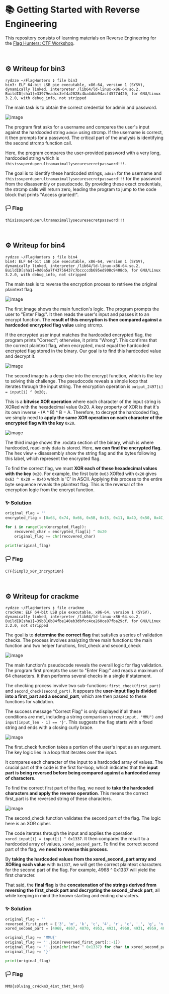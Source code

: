 # 📚 Getting Started with Reverse Engineering

This repository consists of learning materials on Reverse Engineering for the [Flag Hunters: CTF Workshop](https://gdg.community.dev/events/details/google-gdg-on-campus-multimedia-university-selangor-malaysia-presents-flag-hunters-ctf-workshop/).

<br/>

## ⚙ Writeup for bin3

```
rydzze ~/FlagHunters ❯ file bin3
bin3: ELF 64-bit LSB pie executable, x86-64, version 1 (SYSV), dynamically linked, interpreter /lib64/ld-linux-x86-64.so.2,
BuildID[sha1]=33979eadcc3ef4a2028c4ba4dbb94acf4577d420, for GNU/Linux 3.2.0, with debug_info, not stripped
```

The main task is to obtain the correct credential for admin and password.

![image](_img/3_1.png)

The program first asks for a username and compares the user's input against the hardcoded string `admin` using strcmp. If the username is correct, it then prompts for a password. The critical part of the analysis is identifying the second strcmp function call.

Here, the program compares the user-provided password with a very long, hardcoded string which is `thisissuperduperultramaximallysecuresecretpassword!!!`.

The goal is to identify these hardcoded strings, `admin` for the username and `thisissuperduperultramaximallysecuresecretpassword!!!` for the password from the disassembly or pseudocode. By providing these exact credentials, the strcmp calls will return zero, leading the program to jump to the code block that prints "Access granted!".

### 🏳 Flag

`thisissuperduperultramaximallysecuresecretpassword!!!`

<br/>

## ⚙ Writeup for bin4

```
rydzze ~/FlagHunters ❯ file bin4
bin4: ELF 64-bit LSB pie executable, x86-64, version 1 (SYSV), dynamically linked, interpreter /lib64/ld-linux-x86-64.so.2,
BuildID[sha1]=9d0a5a7f43756437c7bccccdb695ed908c9408db, for GNU/Linux 3.2.0, with debug_info, not stripped
```

The main task is to reverse the encryption process to retrieve the original plaintext flag.

![image](_img/4_1.png)

The first image shows the main function's logic. The program prompts the user to "Enter Flag:". It then reads the user's input and passes it to an encrypt function. The **result of this encryption is then compared against a hardcoded encrypted flag value** using strcmp.

If the encrypted user input matches the hardcoded encrypted flag, the program prints "Correct"; otherwise, it prints "Wrong". This confirms that the correct plaintext flag, when encrypted, must equal the hardcoded encrypted flag stored in the binary. Our goal is to find this hardcoded value and decrypt it.

![image](_img/4_2.png)

The second image is a deep dive into the encrypt function, which is the key to solving this challenge. The pseudocode reveals a simple loop that iterates through the input string. The encryption operation is `output_2497[i] = input[i] ^ 0x20;`.

This is a **bitwise XOR operation** where each character of the input string is XORed with the hexadecimal value 0x20. A key property of XOR is that it's its own inverse - (A ^ B) ^ B = A. Therefore, to decrypt the hardcoded flag, we simply need to **apply the same XOR operation on each character of the encrypted flag with the key** `0x20`.

![image](_img/4_3.png)

The third image shows the .rodata section of the binary, which is where hardcoded, read-only data is stored. Here, **we can find the encrypted flag**. The hex view + disassembly show the string flag and the bytes following this label, which represent the encrypted flag.

To find the correct flag, we must **XOR each of these hexadecimal values with the key** `0x20`. For example, the first byte `0x63` XORed with `0x20` gives `0x63 ^ 0x20 = 0x4D` which is 'C' in ASCII. Applying this process to the entire byte sequence reveals the plaintext flag. This is the reversal of the encryption logic from the encrypt function.

### ✨ Solution

```py
original_flag = ''
encrypted_flag = [0x63, 0x74, 0x66, 0x5B, 0x15, 0x11, 0x4D, 0x50, 0x4C, 0x13, 0x7F, 0x58, 0x10, 0x52, 0x7F, 0x13, 0x4E, 0x43, 0x52, 0x59, 0x50, 0x54, 0x11, 0x10, 0x4E, 0x5D, 0x00]

for i in range(len(encrypted_flag)):
    recovered_char = encrypted_flag[i] ^ 0x20
    original_flag += chr(recovered_char)
    
print(original_flag)
```

### 🏳 Flag

`CTF{51mpl3_x0r_3ncrypt10n}`

<br/>

## ⚙ Writeup for crackme

```
rydzze ~/FlagHunters ❯ file crackme
crackme: ELF 64-bit LSB pie executable, x86-64, version 1 (SYSV), dynamically linked, interpreter /lib64/ld-linux-x86-64.so.2,
BuildID[sha1]=39b316b84fbe140ab3dbfcc4ce260ce87fba29cf, for GNU/Linux 3.2.0, not stripped
```

The goal is to **determine the correct flag** that satisfies a series of validation checks. The process involves analyzing three main functions: the main function and two helper functions, first_check and second_check

![image](_img/5_1.png)

The main function's pseudocode reveals the overall logic for flag validation. The program first prompts the user to "Enter Flag:" and reads a maximum of 64 characters. It then performs several checks in a single if statement.

The checking process involve two sub-functions: `first_check(first_part)` and `second_check(second_part)`. It appears the **user-input flag is divided into a first_part and a second_part**, which are then passed to these functions for validation.

The success message "Correct Flag" is only displayed if all these conditions are met, including a string comparison `strcmp(input, "MMU")` and `input[input_len - 1] == '}'`. This suggests the flag starts with a fixed string and ends with a closing curly brace.

![image](_img/5_2.png)

The first_check function takes a portion of the user's input as an argument. The key logic lies in a loop that iterates over the input.

It compares each character of the input to a hardcoded array of values. The crucial part of the code is the first for-loop, which indicates that the **input part is being reversed before being compared against a hardcoded array of characters**.

To find the correct first part of the flag, we need to **take the hardcoded characters and apply the reverse operation**. This means the correct first_part is the reversed string of these characters.

![image](_img/5_3.png)

The second_check function validates the second part of the flag. The logic here is an XOR cipher.

The code iterates through the input and applies the operation `xored_input[i] = input[i] ^ 0x1337`. It then compares the result to a hardcoded array of values, `xored_second_part`. To find the correct second part of the flag, we **need to reverse this process**.

By **taking the hardcoded values from the xored_second_part array and XORing each value** with `0x1337`, we will get the correct plaintext characters for the second part of the flag. For example, 4968 ^ 0x1337 will yield the first character. 

That said, the **final flag** is the **concatenation of the strings derived from reversing the first_check part and decrypting the second_check part**, all while keeping in mind the known starting and ending characters.

### ✨ Solution

```py
original_flag = ''
reversed_first_part = ['3', 'm', 'k', 'c', '4', 'r', 'c', '_', 'g', 'n', '1', 'v', 'l', '0', 's']
xored_second_part = [4968, 4867, 4870, 4953, 4931, 4968, 4931, 4959, 4867, 4931, 4968, 4959, 4867, 4933, 4947]

original_flag += 'MMU{'
original_flag += ''.join(reversed_first_part[::-1])
original_flag += ''.join(chr(char ^ 0x1337) for char in xored_second_part)
original_flag += '}'

print(original_flag)
```

### 🏳 Flag

`MMU{s0lv1ng_cr4ckm3_41nt_th4t_h4rd}`